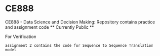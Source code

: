 # CE888
CE888 - Data Science and Decision Making: Repository contains practice and assignment code
** Currently Public **


For Verification

```
assignment 2 contains the code for Sequence to Sequence Translation model
